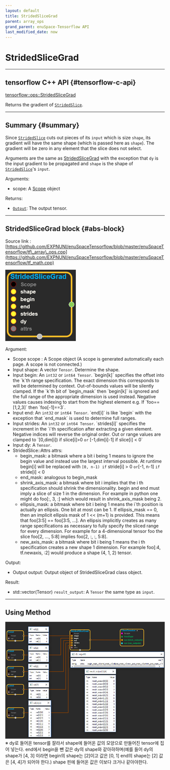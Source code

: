 ```yaml
--- 
layout: default 
title: StridedSliceGrad 
parent: array_ops 
grand_parent: enuSpace-Tensorflow API 
last_modified_date: now 
--- 
```


# StridedSliceGrad

---

## tensorflow C++ API {#tensorflow-c-api}

[tensorflow::ops::StridedSliceGrad](https://www.tensorflow.org/api_docs/cc/class/tensorflow/ops/strided-slice-grad.html)

Returns the gradient of [`StridedSlice`](https://www.tensorflow.org/api_docs/cc/class/tensorflow/ops/strided-slice.html#classtensorflow_1_1ops_1_1_strided_slice).

---

## Summary {#summary}

Since [`StridedSlice`](https://www.tensorflow.org/api_docs/cc/class/tensorflow/ops/strided-slice.html#classtensorflow_1_1ops_1_1_strided_slice) cuts out pieces of its `input` which is size `shape`, its gradient will have the same shape \(which is passed here as `shape`\). The gradient will be zero in any element that the slice does not select.

Arguments are the same as [StridedSliceGrad](https://www.tensorflow.org/api_docs/cc/class/tensorflow/ops/strided-slice-grad.html#classtensorflow_1_1ops_1_1_strided_slice_grad) with the exception that `dy` is the input gradient to be propagated and `shape` is the shape of [`StridedSlice`](https://www.tensorflow.org/api_docs/cc/class/tensorflow/ops/strided-slice.html#classtensorflow_1_1ops_1_1_strided_slice)'s `input`.

Arguments:

* scope: A [Scope](https://www.tensorflow.org/api_docs/cc/class/tensorflow/scope.html#classtensorflow_1_1_scope) object

Returns:

* [`Output`](https://www.tensorflow.org/api_docs/cc/class/tensorflow/output.html#classtensorflow_1_1_output): The output tensor.

---

## StridedSliceGrad block {#abs-block}

Source link :[https://github.com/EXPNUNI/enuSpaceTensorflow/blob/master/enuSpaceTensorflow/tf\_array\_ops.cpp](https://github.com/EXPNUNI/enuSpaceTensorflow/blob/master/enuSpaceTensorflow/tf_math.cpp)

![](./assets/array_ops/stridedslicegrad1.png)

Argument:

* Scope scope : A Scope object \(A scope is generated automatically each page. A scope is not connected.\)
* Input shape: A vector `Tensor`. Determine the shape.
* Input begin: An `int32` or `int64 Tensor`. \`begin\[k\]\` specifies the offset into the \`k\`th range specification. The exact dimension this corresponds to will be determined by context. Out-of-bounds values will be silently clamped. If the \`k\`th bit of \`begin\_mask\` then \`begin\[k\]\` is ignored and the full range of the appropriate dimension is used instead. Negative values causes indexing to start from the highest element e.g. If \`foo==\[1,2,3\]\` then \`foo\[-1\]==3\`.
* Input end: An `int32` or `int64 Tensor`. \`end\[i\]\` is like \`begin\` with the exception that \`end\_mask\` is used to determine full ranges.
* Input strides: An `int32` or `int64 Tensor`. \`strides\[i\]\` specifies the increment in the \`i\`th specification after extracting a given element. Negative indices will reverse the original order. Out or range values are clamped to \`\[0,dim\[i\]\) if slice\[i\]&gt;0 `or` \[-1,dim\[i\]-1\] if slice\[i\] &lt; 0\`
* Input dy: A `Tensor`.
* StridedSlice::Attrs attrs:
  * begin\_mask: a bitmask where a bit i being 1 means to ignore the begin value and instead use the largest interval possible. At runtime begin\[i\] will be replaced with `[0, n-1) if` stride\[i\] &gt; 0 `or`\[-1, n-1\] `if` stride\[i\] &lt; 0
  * end\_mask: analogous to begin\_mask
  * shrink\_axis\_mask: a bitmask where bit i implies that the i th specification should shrink the dimensionality. begin and end must imply a slice of size 1 in the dimension. For example in python one might do foo\[:, 3, :\] which would result in shrink\_axis\_mask being 2.
  * ellipsis\_mask: a bitmask where bit i being 1 means the i\`th position is actually an ellipsis. One bit at most can be 1. If ellipsis\_mask == 0, then an implicit ellipsis mask of 1 &lt;&lt; \(m+1\) is provided. This means that foo\[3:5\] == foo\[3:5, ...\]. An ellipsis implicitly creates as many range specifications as necessary to fully specify the sliced range for every dimension. For example for a 4-dimensional tensor foo the slice foo\[2, ..., 5:8\] implies foo\[2, :, :, 5:8\].
  * new\_axis\_mask: a bitmask where bit i being 1 means the i th specification creates a new shape 1 dimension. For example foo\[:4, tf.newaxis, :2\] would produce a shape \(4, 1, 2\) tensor.

Output:

* Output output: Output object of StridedSliceGrad class object.

Result:

* std::vector\(Tensor\) `result_output`: A `Tensor` the same type as `input`.

---

## Using Method

![](./assets/array_ops/stridedslicegrad2.png)※ dy로 들어온 tensor를 잘라서 shape에 들어온 값의 모양으로 만들어진 tensor에 집어 넣는다. end에서 begin을 뺀 값은 dy의 shape와 같아햐하며\(예를 들어 dy의 shape가 \[4, 3\] 이라면 begin의 shape는 \[2\]이고 값은 \[0, 1\] end의 shape는 \[2\] 값은 \[4, 4\]가 되어야 한다.\) shape 핀에 들어온 값은 이보다 크거나 같아야한다.

